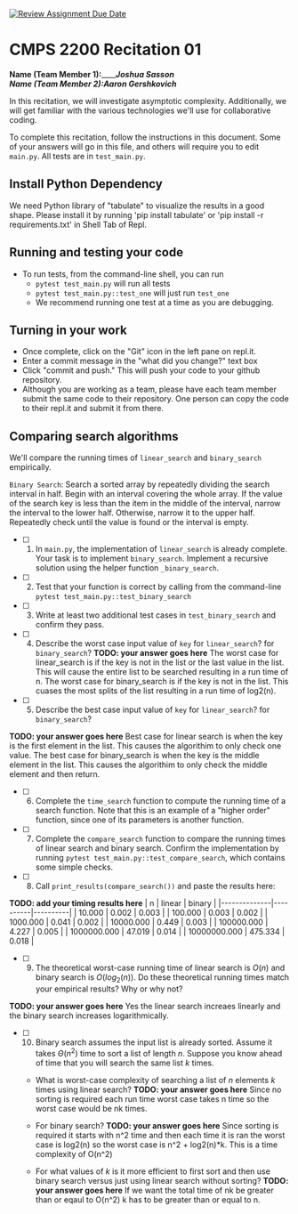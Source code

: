 [![Review Assignment Due Date](https://classroom.github.com/assets/deadline-readme-button-22041afd0340ce965d47ae6ef1cefeee28c7c493a6346c4f15d667ab976d596c.svg)](https://classroom.github.com/a/tqM-lrvp)
# CMPS 2200  Recitation 01

**Name (Team Member 1):**______________Joshua Sasson_________  
**Name (Team Member 2):**___________Aaron Gershkovich____________

In this recitation, we will investigate asymptotic complexity. Additionally, we will get familiar with the various technologies we'll use for collaborative coding.

To complete this recitation, follow the instructions in this document. Some of your answers will go in this file, and others will require you to edit `main.py`. All tests are in `test_main.py`.

## Install Python Dependency

We need Python library of "tabulate" to visualize the results in a good shape. Please install it by running 'pip install tabulate' or 'pip install -r requirements.txt' in Shell Tab of Repl.  

## Running and testing your code

- To run tests, from the command-line shell, you can run
  + `pytest test_main.py` will run all tests
  + `pytest test_main.py::test_one` will just run `test_one`
  + We recommend running one test at a time as you are debugging.

## Turning in your work

- Once complete, click on the "Git" icon in the left pane on repl.it.
- Enter a commit message in the "what did you change?" text box
- Click "commit and push." This will push your code to your github repository.
- Although you are working as a team, please have each team member submit the same code to their repository. One person can copy the code to their repl.it and submit it from there.

## Comparing search algorithms

We'll compare the running times of `linear_search` and `binary_search` empirically.

`Binary Search`: Search a sorted array by repeatedly dividing the search interval in half. Begin with an interval covering the whole array. If the value of the search key is less than the item in the middle of the interval, narrow the interval to the lower half. Otherwise, narrow it to the upper half. Repeatedly check until the value is found or the interval is empty.

- [ ] 1. In `main.py`, the implementation of `linear_search` is already complete. Your task is to implement `binary_search`. Implement a recursive solution using the helper function `_binary_search`. 

- [ ] 2. Test that your function is correct by calling from the command-line `pytest test_main.py::test_binary_search`

- [ ] 3. Write at least two additional test cases in `test_binary_search` and confirm they pass.

- [ ] 4. Describe the worst case input value of `key` for `linear_search`? for `binary_search`?
**TODO: your answer goes here**
The worst case for linear_search is if the key is not in the list or the last value in the list. This will cause the entire list to be searched resulting in a run time of n. The worst case for binary_search is if the key is not in the list. This cuases the most splits of the list resulting in a run time of log2(n).

- [ ] 5. Describe the best case input value of `key` for `linear_search`? for `binary_search`? 

**TODO: your answer goes here**
Best case for linear search is when the key is the first element in the list. This causes the algorithim to only check one value. The best case for binary_search is when the key is the middle element in the list. This causes the algorithim to only check the middle element and then return. 


- [ ] 6. Complete the `time_search` function to compute the running time of a search function. Note that this is an example of a "higher order" function, since one of its parameters is another function.

- [ ] 7. Complete the `compare_search` function to compare the running times of linear search and binary search. Confirm the implementation by running `pytest test_main.py::test_compare_search`, which contains some simple checks.

- [ ] 8. Call `print_results(compare_search())` and paste the results here:

**TODO: add your timing results here**
|            n |   linear |   binary |
|--------------|----------|----------|
|       10.000 |    0.002 |    0.003 |
|      100.000 |    0.003 |    0.002 |
|     1000.000 |    0.041 |    0.002 |
|    10000.000 |    0.449 |    0.003 |
|   100000.000 |    4.227 |    0.005 |
|  1000000.000 |   47.019 |    0.014 |
| 10000000.000 |  475.334 |    0.018 |

- [ ] 9. The theoretical worst-case running time of linear search is $O(n)$ and binary search is $O(log_2(n))$. Do these theoretical running times match your empirical results? Why or why not?

**TODO: your answer goes here**
Yes the linear search increaes linearly and the binary search increases logarithmically.

- [ ] 10. Binary search assumes the input list is already sorted. Assume it takes $\Theta(n^2)$ time to sort a list of length $n$. Suppose you know ahead of time that you will search the same list $k$ times. 
  + What is worst-case complexity of searching a list of $n$ elements $k$ times using linear search? **TODO: your answer goes here**
        Since no sorting is required each run time worst case takes n time so the worst case would be nk times.
  + For binary search? **TODO: your answer goes here**
    Since sorting is required it starts with n^2 time and then each time it is ran the worst case is log2(n) so the worst case is n^2 + log2(n)*k. This is a time complexity of O(n^2) 
    
  + For what values of $k$ is it more efficient to first sort and then use binary search versus just using linear search without sorting? **TODO: your answer goes here**
    If we want the total time of nk be greater than or eqaul to O(n^2) k has to be greater than or equal to n. 
